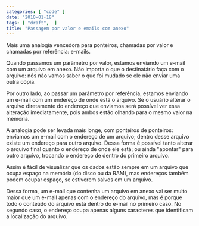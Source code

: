```yaml
---
categories: [ "code" ]
date: "2010-01-18"
tags: [ "draft",  ]
title: "Passagem por valor e emails com anexo"
---
```

Mais uma analogia vencedora para ponteiros, chamadas por valor e chamadas por referência: e-mails.

Quando passamos um parâmetro por valor, estamos enviando um e-mail com um arquivo em anexo. Não importa o que o destinatário faça com o arquivo: nós não vamos saber o que foi mudado se ele não enviar uma outra cópia.

Por outro lado, ao passar um parâmetro por referência, estamos enviando um e-mail com um endereço de onde está o arquivo. Se o usuário alterar o arquivo diretamente do endereço que enviamos será possível ver essa alteração imediatamente, pois ambos estão olhando para o mesmo valor na memória.

A analogia pode ser levada mais longe, com ponteiros de ponteiros: enviamos um e-mail com o endereço de um arquivo; dentro desse arquivo existe um endereço para outro arquivo. Dessa forma é possível tanto alterar o arquivo final quanto o endereço de onde ele está; ou ainda "apontar" para outro arquivo, trocando o endereço de dentro do primeiro arquivo.

Assim é fácil de visualizar que os dados estão sempre em um arquivo que ocupa espaço na memória (do disco ou da RAM), mas endereços também podem ocupar espaço, se estiverem salvos em um arquivo.

Dessa forma, um e-mail que contenha um arquivo em anexo vai ser muito maior que um e-mail apenas com o endereço do arquivo, mas é porque todo o conteúdo do arquivo está dentro do e-mail no primeiro caso. No segundo caso, o endereço ocupa apenas alguns caracteres que identificam a localização do arquivo.
